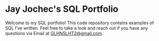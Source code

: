 # Jay Jochec's SQL Portfolio


Welcome to my SQL portfolio! This code repository contains examples of SQL I've written. Feel free to take a look and reach out if you have any questions via Email at GLHNSLHT2@gmail.com.
